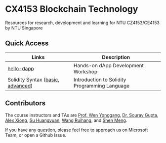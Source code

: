 # CX4153 Blockchain Technology 
Resources for research, development and learning for NTU CZ4153/CE4153 by NTU Singapore

## Quick Access

| Links | Description |
| --- | --- |
| [hello-dapp](./development/hello-dapp) | Hands-on dApp Development Workshop |
| Solidity Syntax ([basic](./development/1IntroToSolidity.md), [advanced](./development/2advancedTopicsinSolidity.md)) | Introduction to Solidity Programming Language |


## Contributors

The course instructors and TAs are [Prof. Wen Yonggang](https://www.ntu.edu.sg/home/ygwen/), [Dr. Sourav Gupta](https://github.com/sgsourav), 
[Alex Xiong](https://github.com/alxiong), [Su Huangyuan](https://github.com/Hither1), 
[Wang Ruihang](https://github.com/RuihangWang), and [Shen Meng](https://github.com/GuluDeemo).

If you have any question, please feel free to approach us on Microsoft Team, or open a Github Issue.
